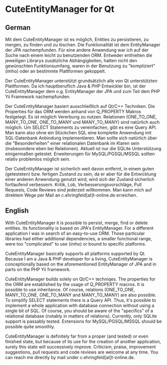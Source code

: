 # CuteEntityManager for Qt
## German
Mit dem CuteEntityManager ist es möglich, Entities zu persistieren, zu 
mergen, zu finden und zu löschen. Die Funktionalität ist dem 
EntityManager der JPA nachempfunden. Für eine andere Anwendung war ich 
auf der Suche nach einem leicht zu benutzenden ORM. Entweder enthielten 
die jeweiligen Librarys zusätzliche Abhängigkeiten, hatten nicht den 
gewünschten Funktionsumfang, waren in der Benutzung zu 
"kompliziert"(imho) oder an bestimmte Plattformen gekoppelt.

Der CuteEntityManager unterstützt grundsätzlich alle von Qt 
unterstützten Plattformen. Da ich hauptberuflich Java & PHP Entwickler 
bin, ist der CuteEntityManager dem o.g. EntityManager der JPA und zum 
Teil dem PHP Yii Framework nachempfunden.

Der CuteEntityManager basiert ausschließlich auf Qt/C++ Techniken. Die
Properties für das ORM werden anhand von Q_PROPERTY Makros festgelegt. 
Es ist möglich Vererbung zu nutzen. Relationen (ONE_TO_ONE, MANY_TO_ONE, 
ONE_TO_MANY und MANY_TO_MANY) sind natürlich auch möglich. Um SELECT 
Statements zu vereinfachen, gibt es eine Query API. Man kann also ohne 
ein Stückchen SQL eine komplette Anwendung mit SQL-Datenbank Anbindung 
implementieren. Man sollte sich natürlich über die "Besonderheiten" 
einer relationalen Datenbank im Klaren sein (insbesondere eben bei 
Relationen). Aktuell ist nur die SQLite Unterstützung einigermaßen 
getestet. Erweiterungen für MySQL/PGSQL/MSSQL sollten relativ problemlos 
möglich sein.

Der CuteEntityManager ist sicherlich weit davon entfernt, in einem guten 
(getesteten) bzw. fertigen Zustand zu sein, da er aber für die 
Entwicklung einer anderen Anwendung genutzt wird, wird sich der Zustand 
sicherlich fortlaufend verbessern. Kritik, Lob, Verbesserungsvorschläge, 
Pull Requests, Code Reviews sind jederzeit willkommen. Man kann mich auf 
direktem Wege per Mail an c.ehringfeld[at]t-online.de erreichen.

## English
With CuteEntityManager it is possible to persist, merge, find or delete 
entities. Its functionality is based on JPA's EntityManager. For a 
different application I was in search of an easy-to-use ORM. Those particular libraries had either additional dependencies, a smaller 
functional range, were too "complicated" to use (imho) or bound to 
specific platforms.

CuteEntityManager basically supports all platforms supported by Qt. 
Because I am a Java & PHP developer for a living, CuteEntityManager is 
conceptionally based on the aforementioned EntityManager of JPA and in 
parts on the PHP Yii framework.

CuteEntityManager builds solely on Qt/C++ techniqes. The properties for 
the ORM are established by the usage of Q_PROPERTY macros. It is 
possible to use inheritance. Of course, relations (ONE_TO_ONE, 
MANY_TO_ONE, ONE_TO_MANY and MANY_TO_MANY) are also possible. To 
simplify SELECT statements there is a Query API. Thus, it's possible to 
implement a whole application with database connection without using a 
single bit of SQL. Of course, you should be aware of the "specifics" of 
a relational database (notably in matters of relations). Currently, only 
SQLite support is passably tested. Extensions for MySQL/PGSQL/MSSQL 
should be possible quite smoothly.

CuteEntityManager is definitely far from a proper (and tested) or even 
finished state, but because of its use for the creation of another 
application, surely this state will successively improve. Criticism, 
praise, improvement suggestions, pull requests and code reviews are 
welcome at any time. You can reach me directly by mail under
c.ehringfeld[at]t-online.de.
